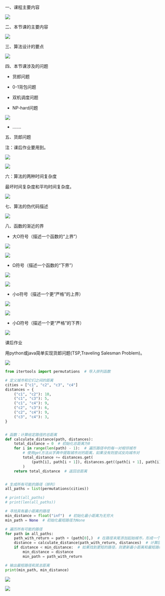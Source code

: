 一、课程主要内容

![](https://vip2.loli.io/2023/09/14/UcAebSnJOHPa8RW.webp)

二、本节课的主要内容

![](https://vip2.loli.io/2023/09/14/2UX4wuavthDNZCH.webp)

三、算法设计的要点

![](https://vip2.loli.io/2023/09/14/pZVkQmdsGRbl4qH.webp)

四、本节课涉及的问题

- 货郎问题

- 0-1背包问题

- 双机调度问题

- NP-hard问题

![](https://vip2.loli.io/2023/09/14/KvhwMZWxic8rBNl.webp)

- .......

五、货郎问题

注：课后作业要用到。

![](https://vip2.loli.io/2023/09/14/6OYavZ2cfAJVETF.webp)

![](https://vip2.loli.io/2023/09/14/Hr5cKaY2N8kLxUl.webp)

六：算法的两种时间复杂度

最坏时间复杂度和平均时间复杂度。

![](https://vip2.loli.io/2023/09/14/ncWLdkXtU2B7g3I.webp)

七、算法的伪代码描述

![](https://vip2.loli.io/2023/09/14/f9LVUwrFC5PAgRN.webp)

八、函数的渐近的界

- 大O符号（描述一个函数的“上界”）

![](https://vip2.loli.io/2023/09/14/Vck1Ew9dWMo8U7K.webp)

![](https://vip2.loli.io/2023/09/14/6ro94VvIYeNq5ab.webp)

- Ω符号（描述一个函数的“下界”）

![](https://vip2.loli.io/2023/09/14/9kjuNTpUiwW3AsQ.webp)

![](https://vip2.loli.io/2023/09/14/DvLnB1jXyYFoZu4.webp)

- 小o符号（描述一个更“严格”的上界）

![](https://vip2.loli.io/2023/09/14/DyjFRrNfZsVnGci.webp)

![](https://vip2.loli.io/2023/09/14/oq7ydfetbZ2pa5L.webp)

- 小Ω符号（描述一个更“严格”的下界）

![](https://vip2.loli.io/2023/09/14/3kuDgz8F1PWCISn.webp)


课后作业

用python或java简单实现货郎问题(TSP,Traveling Salesman Problem)。

![](https://vip2.loli.io/2023/09/19/jmlkoYL5Hni7pPK.webp)

```python
from itertools import permutations  # 导入排列函数

# 定义城市和它们之间的距离
cities = ["c1", "c2", "c3", "c4"]
distances = {
    ("c1", "c2"): 10,
    ("c1", "c3"): 5,
    ("c1", "c4"): 9,
    ("c2", "c3"): 6,
    ("c2", "c4"): 9,
    ("c3", "c4"): 3,
}


# 函数：计算给定路径的总距离
def calculate_distance(path, distances):
    total_distance = 0  # 初始化总距离为0
    for i in range(len(path) - 1):  # 遍历路径中的每一对相邻城市
        # 使用get方法从字典中提取城市对的距离，如果没有则尝试反向城市对
        total_distance += distances.get(
            (path[i], path[i + 1]), distances.get((path[i + 1], path[i]), 0)
        )
    return total_distance  # 返回总距离


# 生成所有可能的路径（排列）
all_paths = list(permutations(cities))

# print(all_paths)
# print(len(all_paths))

# 寻找具有最小距离的路径
min_distance = float("inf")  # 初始化最小距离为无穷大
min_path = None  # 初始化最短路径为None

# 遍历所有可能的路径
for path in all_paths:
    path_with_return = path + (path[0],)  # 在路径末尾添加起始城市，形成一个回路
    distance = calculate_distance(path_with_return, distances)  # 计算回路的总距离
    if distance < min_distance:  # 如果找到更短的路径，则更新最小距离和最短路径
        min_distance = distance
        min_path = path_with_return

# 输出最短路径和其总距离
print(min_path, min_distance)
```


![](https://vip2.loli.io/2023/09/14/zOurbSoMIapTNwR.webp)

![](https://vip2.loli.io/2023/09/14/4jUJ1REFGVXwDiz.webp)

